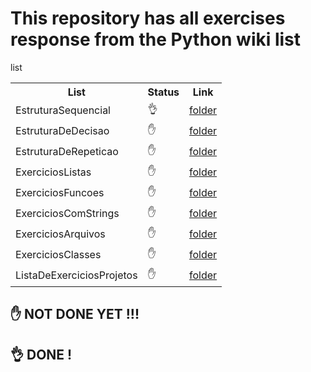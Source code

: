 # This repository has all exercises response from the Python wiki list

list

<table align="center">
    <tr>
      <th>List</th>
      <th>Status</th>
      <th>Link</th>
    </tr>
    <tr>
      <td>EstruturaSequencial</td>
      <td>👌</td>
      <td><a href="https://github.com/hikarocarvalho/Python-wiki/tree/main/Exercises/01-Sequential-Structure">folder</a></td>
    </tr>
    <tr>
      <td>EstruturaDeDecisao</td>
      <td>✋</td>
      <td><a href="https://github.com/hikarocarvalho/Python-wiki/tree/main/Exercises/02-Decision-Structure">folder</a></td>
    </tr>
    <tr>
      <td>EstruturaDeRepeticao</td>
      <td>✋</td>
      <td><a href="https://github.com/hikarocarvalho/Python-wiki/tree/main/Exercises/03-Repetition-Structure">folder</a></td>
    </tr>
    <tr>
      <td>ExerciciosListas</td>
      <td>✋</td>
      <td><a href="https://github.com/hikarocarvalho/Python-wiki/tree/main/Exercises/04-List-Exercises">folder</a></td>
    </tr>
    <tr>
      <td>ExerciciosFuncoes</td>
      <td>✋</td>
      <td><a href="https://github.com/hikarocarvalho/Python-wiki/tree/main/Exercises/05-Functions-Exercises">folder</a></td>
    </tr>
    <tr>
      <td>ExerciciosComStrings</td>
      <td>✋</td>
      <td><a href="https://github.com/hikarocarvalho/Python-wiki/tree/main/Exercises/06-Strings-Exercises">folder</a></td>
    </tr>
    <tr>
      <td>ExerciciosArquivos</td>
      <td>✋</td>
      <td><a href="https://github.com/hikarocarvalho/Python-wiki/tree/main/Exercises/07-Archives-Exercises">folder</a></td>
    </tr>
    <tr>
      <td>ExerciciosClasses</td>
      <td>✋</td>
      <td><a href="https://github.com/hikarocarvalho/Python-wiki/tree/main/Exercises/08-Class-Exercises">folder</a></td>
    </tr>
    <tr>
      <td>ListaDeExerciciosProjetos</td>
      <td>✋</td>
      <td><a href="https://github.com/hikarocarvalho/Python-wiki/tree/main/Exercises/09-List-of-Project">folder</a></td>
    </tr>
      
</table>

## ✋ NOT DONE YET !!!
## 👌 DONE !
